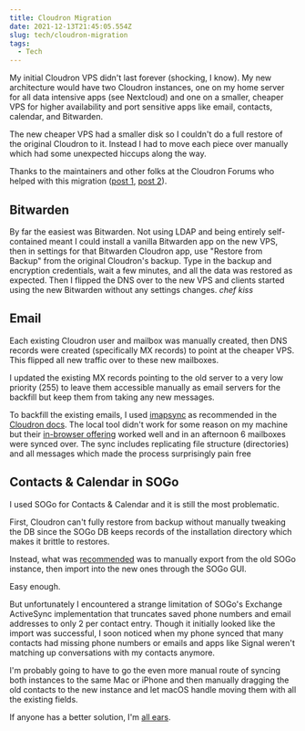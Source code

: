 ```yaml
---
title: Cloudron Migration
date: 2021-12-13T21:45:05.554Z
slug: tech/cloudron-migration
tags:
  - Tech
---
```


My initial Cloudron VPS didn't last forever (shocking, I know). My new architecture would have two Cloudron instances, one on my home server for all data intensive apps (see Nextcloud) and one on a smaller, cheaper VPS for higher availability and port sensitive apps like email, contacts, calendar, and Bitwarden.

The new cheaper VPS had a smaller disk so I couldn't do a full restore of the original Cloudron to it. Instead I had to move each piece over manually which had some unexpected hiccups along the way.

Thanks to the maintainers and other folks at the Cloudron Forums who helped with this migration ([post 1](https://forum.cloudron.io/topic/6137/sharding-cloudron-or-partial-restores?_=1639434906166), [post 2](https://forum.cloudron.io/topic/6162/sogo-contacts-export)).

## Bitwarden

By far the easiest was Bitwarden. Not using LDAP and being entirely self-contained meant I could install a vanilla Bitwarden app on the new VPS, then in settings for that Bitwarden Cloudron app, use "Restore from Backup" from the original Cloudron's backup. Type in the backup and encryption credentials, wait a few minutes, and all the data was restored as expected. Then I flipped the DNS over to the new VPS and clients started using the new Bitwarden without any settings changes. _chef kiss_

## Email

Each existing Cloudron user and mailbox was manually created, then DNS records were created (specifically MX records) to point at the cheaper VPS. This flipped all new traffic over to these new mailboxes.

I updated the existing MX records pointing to the old server to a very low priority (255) to leave them accessible manually as email servers for the backfill but keep them from taking any new messages.

To backfill the existing emails, I used [imapsync](https://imapsync.lamiral.info/) as recommended in the [Cloudron docs](https://docs.cloudron.io/guides/import-email/#imapsync). The local tool didn't work for some reason on my machine but their [in-browser offering](https://imapsync.lamiral.info/X/) worked well and in an afternoon 6 mailboxes were synced over. The sync includes replicating file structure (directories) and all messages which made the process surprisingly pain free

## Contacts & Calendar in SOGo

I used SOGo for Contacts & Calendar and it is still the most problematic.

First, Cloudron can't fully restore from backup without manually tweaking the DB since the SOGo DB keeps records of the installation directory which makes it brittle to restores.

Instead, what was [recommended](https://forum.cloudron.io/topic/6137/sharding-cloudron-or-partial-restores?_=1639434906166) was to manually export from the old SOGo instance, then import into the new ones through the SOGo GUI.

Easy enough.

But unfortunately I encountered a strange limitation of SOGo's Exchange ActiveSync implementation that truncates saved phone numbers and email addresses to only 2 per contact entry. Though it initially looked like the import was successful, I soon noticed when my phone synced that many contacts had missing phone numbers or emails and apps like Signal weren't matching up conversations with my contacts anymore.

I'm probably going to have to go the even more manual route of syncing both instances to the same Mac or iPhone and then manually dragging the old contacts to the new instance and let macOS handle moving them with all the existing fields.

If anyone has a better solution, I'm [all ears](mailto:hello@adrw.xyz).
